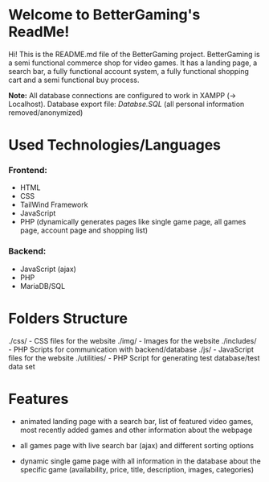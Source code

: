
#  Welcome to BetterGaming's ReadMe!
Hi! This is the README.md file of the BetterGaming project.
BetterGaming is a semi functional commerce shop for video games. It has a landing page, a search bar, a fully functional account system, a fully functional shopping cart and a semi functional buy process.

**Note:**
All database connections are configured to work in XAMPP  (-> Localhost).
Database export file: *Databse.SQL* (all personal information removed/anonymized)
#  Used Technologies/Languages
###  Frontend:
- HTML
- CSS
- TailWind Framework
- JavaScript
- PHP (dynamically generates pages like single game page, all games page, account page and shopping list)
###  Backend:

- JavaScript (ajax)
- PHP
- MariaDB/SQL
#  Folders Structure
./css/ - CSS files for the website
./img/ - Images for the website
./includes/ - PHP Scripts for communication with backend/database
./js/ - JavaScript files for the website
./utilities/ - PHP Script for generating test database/test data set
#  Features
- animated landing page with a search bar, list of featured video games, most recently added games and other information about the webpage

- all games page with live search bar (ajax) and different sorting options

- dynamic single game page with all information in the database about the specific game (availability, price, title, description, images, categories)